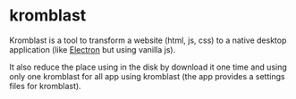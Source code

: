 # kromblast

Kromblast is a tool to transform a website (html, js, css) to a native desktop application (like [Electron](https://electronjs.org/) but using vanilla js).

It also reduce the place using in the disk by download it one time and using only one kromblast for all app using kromblast (the app provides a settings files for kromblast).